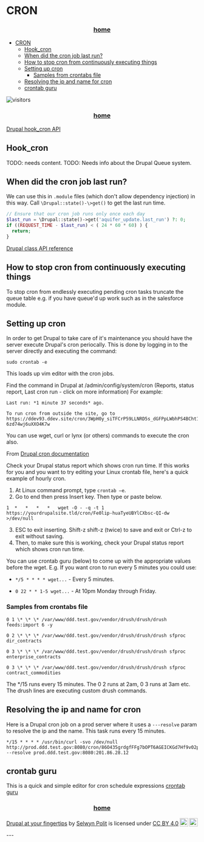 # CRON

<h3 style="text-align: center;">
<a href="/d9book">home</a>
</h3>

- [CRON](#cron)
  - [Hook_cron](#hook_cron)
  - [When did the cron job last run?](#when-did-the-cron-job-last-run)
  - [How to stop cron from continuously executing things](#how-to-stop-cron-from-continuously-executing-things)
  - [Setting up cron](#setting-up-cron)
    - [Samples from crontabs file](#samples-from-crontabs-file)
  - [Resolving the ip and name for cron](#resolving-the-ip-and-name-for-cron)
  - [crontab guru](#crontab-guru)

![visitors](https://page-views.glitch.me/badge?page_id=selwynpolit.d9book-gh-pages-cron)

<h3 style="text-align: center;">
<a href="/d9book">home</a>
</h3>

[Drupal hook_cron API](https://api.drupal.org/api/drupal/core%21core.api.php/function/hook_cron/9.4.x)

## Hook_cron

TODO: needs content.
TODO: Needs info about the Drupal Queue system.

## When did the cron job last run?

We can use this in `.module` files (which don't allow dependency injection) in this way. Call `\Drupal::state()-\>get()` to get the last run time.

```php
// Ensure that our cron job runs only once each day
$last_run = \Drupal::state()->get('aquifer_update.last_run') ?: 0;
if ((REQUEST_TIME - $last_run) < ( 24 * 60 * 60) ) {
  return;
}
```

[Drupal class API reference](https://api.drupal.org/api/drupal/core%21lib%21Drupal.php/class/Drupal/8.3.x)

## How to stop cron from continuously executing things

To stop cron from endlessly executing pending cron tasks truncate the queue table e.g. if you have queue'd up work such as in the salesforce module.

## Setting up cron

In order to get Drupal to take care of it's maintenance you should have the server execute Drupal's cron periocally. This is done by logging in to the server directly and executing the command:

```
sudo crontab -e
```

This loads up vim editor with the cron jobs.

Find the command in Drupal at /admin/config/system/cron (Reports, status report, Last cron run - click on more information) For example:

```
Last run: *1 minute 37 seconds* ago.

To run cron from outside the site, go to https://ddev93.ddev.site/cron/3WpH0y_siTFCrP59LLNRD5s_dGFPpLWbhPS4BCht1b7w1Z_K4CnL46PVZ-6zd74wj6uXXO4K7w

```

You can use wget, curl or lynx (or others) commands to execute the cron also.

From [Drupal cron documentation](https://www.drupal.org/docs/administering-a-drupal-site/cron-automated-tasks/cron-automated-tasks-overview)

Check your Drupal status report which shows cron run time. If this works for you and you want to try editing your Linux crontab file, here's a quick example of hourly cron.

1. At Linux command prompt, type `crontab –e`.
2. Go to end then press Insert key. Then type or paste below.

```
1  *   *   *   *   wget -O - -q -t 1 https://yourdrupalsite.tld/cron/Fe0lip-huaTyeUBYlCXbsc-QI-dw >/dev/null
```

3. ESC to exit inserting. Shift-z shift-z (twice) to save and exit or Ctrl-z to exit without saving.
4. Then, to make sure this is working, check your Drupal status report which shows cron run time.

You can use crontab guru (below) to come up with the appropriate values before the wget.  E.g. If you want cron to run every 5 minutes you could use:

- `*/5 * * * * wget...` - Every 5 minutes.

- `0 22 * * 1-5 wget...` - At 10pm Monday through Friday.

### Samples from crontabs file

```
0 1 \* \* \* /var/www/ddd.test.gov/vendor/drush/drush/drush feeds:import 6 -y

0 2 \* \* \* /var/www/ddd.test.gov/vendor/drush/drush/drush sfproc
dir_contracts

0 3 \* \* \* /var/www/ddd.test.gov/vendor/drush/drush/drush sfproc
enterprise_contracts

0 3 \* \* \* /var/www/ddd.test.gov/vendor/drush/drush/drush sfproc
contract_commodities
```

The \*/15 runs every 15 minutes. The 0 2 runs at 2am, 0 3 runs at 3am etc.  The drush lines are executing custom drush commands.

## Resolving the ip and name for cron

Here is a Drupal cron job on a prod server where it uses a `---resolve` param to resolve the ip and the name. This task runs every 15 minutes.

```
*/15 * * * * /usr/bin/curl -svo /dev/null http://prod.ddd.test.gov:8080/cron/86O435grdgfFFg7bOPT6AGEICKGd7Hf9v02pqXDwi3tnTbsbMFfaSaSPdARNEHNg --resolve prod.ddd.test.gov:8080:201.86.28.12
```

## crontab guru

This is a quick and simple editor for cron schedule expressions [crontab guru](https://crontab.guru/)

<h3 style="text-align: center;">
<a href="/d9book">home</a>
</h3>

<p xmlns:cc="http://creativecommons.org/ns#" xmlns:dct="http://purl.org/dc/terms/"><a property="dct:title" rel="cc:attributionURL" href="https://selwynpolit.github.io/d9book/index.html">Drupal at your fingertips</a> by <a rel="cc:attributionURL dct:creator" property="cc:attributionName" href="https://www.drupal.org/u/selwynpolit">Selwyn Polit</a> is licensed under <a href="http://creativecommons.org/licenses/by/4.0/?ref=chooser-v1" target="_blank" rel="license noopener noreferrer" style="display:inline-block;">CC BY 4.0<img style="height:22px!important;margin-left:3px;vertical-align:text-bottom;" src="https://mirrors.creativecommons.org/presskit/icons/cc.svg?ref=chooser-v1"><img style="height:22px!important;margin-left:3px;vertical-align:text-bottom;" src="https://mirrors.creativecommons.org/presskit/icons/by.svg?ref=chooser-v1"></a></p>
---
<script src="https://giscus.app/client.js"
        data-repo="selwynpolit/d9book"
        data-repo-id="MDEwOlJlcG9zaXRvcnkzMjUxNTQ1Nzg="
        data-category="Q&A"
        data-category-id="MDE4OkRpc2N1c3Npb25DYXRlZ29yeTMyMjY2NDE4"
        data-mapping="title"
        data-strict="0"
        data-reactions-enabled="1"
        data-emit-metadata="0"
        data-input-position="bottom"
        data-theme="preferred_color_scheme"
        data-lang="en"
        crossorigin="anonymous"
        async>
</script>